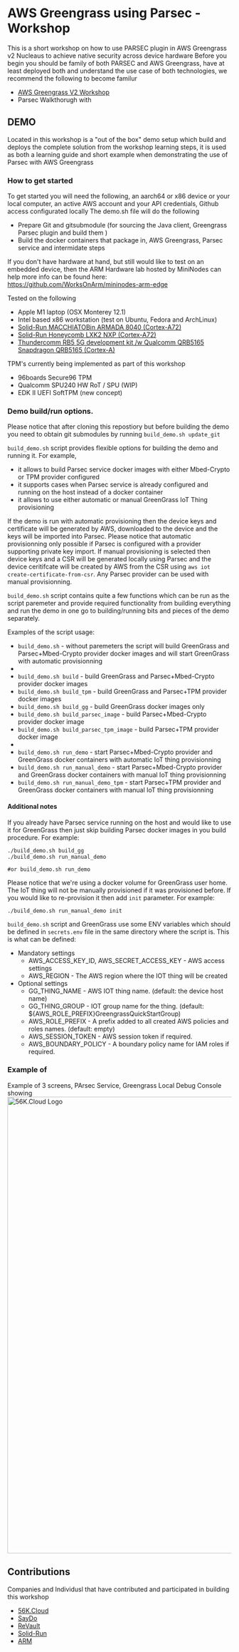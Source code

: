 # AWS Greengrass using Parsec - Workshop

This is a short workshop on how to use PARSEC plugin in AWS Greengrass v2 Nucleaus to achieve native security across device hardware
Before you begin you should be family of both PARSEC and AWS Greengrass, have at least deployed both and understand the use case of both technologies, we recommend the following to become familur

* [AWS Greengrass V2 Workshop](https://catalog.us-east-1.prod.workshops.aws/v2/workshops/5ecc2416-f956-4273-b729-d0d30556013f/en-US/) 
* Parsec Walkthorugh with 

## DEMO
Located in this workshop is a "out of the box" demo setup which build and deploys the complete solution from the workshop learning steps, it is used as both a learning guide and short example when demonstrating the use of Parsec with AWS Greengrass

### How to get started

To get started you will need the following, an aarch64 or x86 device or your local computer, an active AWS account and your API credentials, Github access configurated locally
The demo.sh file will do the following

- Prepare Git and gitsubmodule (for sourcing the Java client, Greengrass Parsec plugin and build them )
- Build the docker containers that package in, AWS Greengrass, Parsec service and intermidate steps 

If you don't have hardware at hand, but still would like to test on an embedded device, then the ARM Hardware lab hosted by MiniNodes can help more info can be found here: https://github.com/WorksOnArm/mininodes-arm-edge

Tested on the following

- Apple M1 laptop (OSX Monterey 12.1)
- Intel based x86 workstation (test on Ubuntu, Fedora and ArchLinux)
- [Solid-Run MACCHIATOBin ARMADA 8040 (Cortex-A72)](https://developer.solid-run.com/article-categories/macchiatobin-single-double-shot/)
- [Solid-Run Honeycomb LXK2 NXP  (Cortex-A72)](https://www.solid-run.com/arm-servers-networking-platforms/honeycomb-workstation/)
- [Thundercomm RB5 5G development kit /w Qualcomm QRB5165 Snapdragon QRB5165 (Cortex-A)](https://www.thundercomm.com/app_en/product/1590131656070623)

TPM's currently being implemented as part of this workshop

- 96boards Secure96 TPM 
- Qualcomm SPU240 HW RoT / SPU (WIP)
- EDK II UEFI SoftTPM (new concept) 

### Demo build/run options.

Please notice that after cloning this repostiory but before building the demo you need to obtain git submodules by running `build_demo.sh update_git`

`build_demo.sh` script provides flexible options for building the demo and running it. For example,
- it allows to build Parsec service docker images with either Mbed-Crypto or TPM provider configured
- it supports cases when Parsec service is already configured and running on the host instead of a docker container
- it allows to use either automatic or manual GreenGrass IoT Thing provisioning

If the demo is run with automatic provisioning then the device keys and certificate will be generated by AWS,
downloaded to the device and the keys will be imported into Parsec. Please notice that automatic provisionning
only possible if Parsec is configured with a provider supporting private key import.
If manual provisioning is selected then device keys and a CSR will be generated locally using Parsec and the device
ceritifcate will be created by AWS from the CSR using `aws iot create-certificate-from-csr`.
Any Parsec provider can be used with manual provisionning.

`build_demo.sh` script contains quite a few functions which can be run as the script paremeter and provide required
functionality from building everything and run the demo in one go to building/running bits and pieces of the demo separately.

Examples of the script usage:
- `build_demo.sh` - without paremeters the script will build GreenGrass and Parsec+Mbed-Crypto provider docker images and will start GreenGrass with automatic provisionning
-
- `build_demo.sh build` - build GreenGrass and Parsec+Mbed-Crypto provider docker images
- `build_demo.sh build_tpm` - build GreenGrass and Parsec+TPM provider docker images
- `build_demo.sh build_gg` - build GreenGrass docker images only
- `build_demo.sh build_parsec_image` - build Parsec+Mbed-Crypto provider docker image
- `build_demo.sh build_parsec_tpm_image` - build Parsec+TPM provider docker image
-
- `build_demo.sh run_demo` - start Parsec+Mbed-Crypto provider and GreenGrass docker containers with automatic IoT thing provisionning
- `build_demo.sh run_manual_demo` - start Parsec+Mbed-Crypto provider and GreenGrass docker containers with manual IoT thing provisionning
- `build_demo.sh run_manual_demo_tpm` - start Parsec+TPM provider and GreenGrass docker containers with manual IoT thing provisionning

#### Additional notes

If you already have Parsec service running on the host and would like to use it for GreenGrass then just skip building
Parsec docker images in you build procedure. For example:
```
./build_demo.sh build_gg
./build_demo.sh run_manual_demo

#or build_demo.sh run_demo
```

Please notice that we're using a docker volume for GreenGrass user home. The IoT thing will not be manually provisioned if
it was provisioned before. If you would like to re-provision it then add `init` parameter. For example:
```
./build_demo.sh run_manual_demo init
```

`build_demo.sh` script and GreenGrass use some ENV variables which should be defined in `secrets.env` file in the same directory where the script is.
This is what can be defined:
- Mandatory settings
   - AWS_ACCESS_KEY_ID, AWS_SECRET_ACCESS_KEY - AWS access settings
   - AWS_REGION - The AWS region where the IOT thing will be created
- Optional settings
   - GG_THING_NAME - AWS IOT thing name. (default: the device host name)
   - GG_THING_GROUP - IOT group name for the thing. (default: ${AWS_ROLE_PREFIX}GreengrassQuickStartGroup)
   - AWS_ROLE_PREFIX - A prefix added to all created AWS policies and roles names. (default: empty)
   - AWS_SESSION_TOKEN - AWS session token if required.
   - AWS_BOUNDARY_POLICY - A boundary policy name for IAM roles if required.

### Example of 

Example of 3 screens, PArsec Service, Greengrass Local Debug Console showing 
<img src="docs/56kcloud_parsec_greengrass_onrb5_sucess.png" alt="56K.Cloud Logo" height="1024">

## Contributions

Companies and Individusl that have contributed and participated in building this workshop
* [56K.Cloud](https://blog.56k.cloud/arm-parsec-and-56k-5gusecases/)
* [SayDo](https://www.saydo.co/en/)
* [ReVault](https://revault.ch/en/#)
* [Solid-Run](https://solid-run.com/)
* [ARM](https://developer.arm.com/solutions/infrastructure/developer-resources/security/parsec)